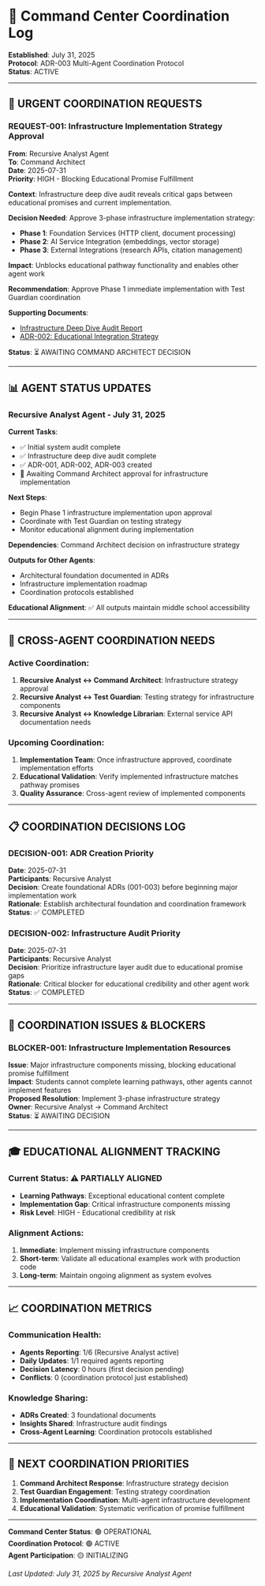 # 🎯 Command Center Coordination Log

**Established**: July 31, 2025  
**Protocol**: ADR-003 Multi-Agent Coordination Protocol  
**Status**: ACTIVE

---

## 🚨 **URGENT COORDINATION REQUESTS**

### **REQUEST-001: Infrastructure Implementation Strategy Approval**
**From**: Recursive Analyst Agent  
**To**: Command Architect  
**Date**: 2025-07-31  
**Priority**: HIGH - Blocking Educational Promise Fulfillment

**Context**: Infrastructure deep dive audit reveals critical gaps between educational promises and current implementation.

**Decision Needed**: Approve 3-phase infrastructure implementation strategy:
- **Phase 1**: Foundation Services (HTTP client, document processing)
- **Phase 2**: AI Service Integration (embeddings, vector storage)  
- **Phase 3**: External Integrations (research APIs, citation management)

**Impact**: Unblocks educational pathway functionality and enables other agent work

**Recommendation**: Approve Phase 1 immediate implementation with Test Guardian coordination

**Supporting Documents**:
- [Infrastructure Deep Dive Audit Report](./INFRASTRUCTURE_DEEP_DIVE_AUDIT.md)
- [ADR-002: Educational Integration Strategy](../_ai_development/architectural_decisions/ADR-002-Educational-Integration-Strategy.md)

**Status**: ⏳ AWAITING COMMAND ARCHITECT DECISION

---

## 📊 **AGENT STATUS UPDATES**

### **Recursive Analyst Agent** - July 31, 2025
**Current Tasks**:
- ✅ Initial system audit complete
- ✅ Infrastructure deep dive audit complete  
- ✅ ADR-001, ADR-002, ADR-003 created
- 🔄 Awaiting Command Architect approval for infrastructure implementation

**Next Steps**:
- Begin Phase 1 infrastructure implementation upon approval
- Coordinate with Test Guardian on testing strategy
- Monitor educational alignment during implementation

**Dependencies**: Command Architect decision on infrastructure strategy

**Outputs for Other Agents**:
- Architectural foundation documented in ADRs
- Infrastructure implementation roadmap
- Coordination protocols established

**Educational Alignment**: ✅ All outputs maintain middle school accessibility

---

## 🤝 **CROSS-AGENT COORDINATION NEEDS**

### **Active Coordination**:
1. **Recursive Analyst ↔ Command Architect**: Infrastructure strategy approval
2. **Recursive Analyst ↔ Test Guardian**: Testing strategy for infrastructure components
3. **Recursive Analyst ↔ Knowledge Librarian**: External service API documentation needs

### **Upcoming Coordination**:
1. **Implementation Team**: Once infrastructure approved, coordinate implementation efforts
2. **Educational Validation**: Verify implemented infrastructure matches pathway promises
3. **Quality Assurance**: Cross-agent review of implemented components

---

## 📋 **COORDINATION DECISIONS LOG**

### **DECISION-001: ADR Creation Priority**
**Date**: 2025-07-31  
**Participants**: Recursive Analyst  
**Decision**: Create foundational ADRs (001-003) before beginning major implementation work  
**Rationale**: Establish architectural foundation and coordination framework  
**Status**: ✅ COMPLETED

### **DECISION-002: Infrastructure Audit Priority**
**Date**: 2025-07-31  
**Participants**: Recursive Analyst  
**Decision**: Prioritize infrastructure layer audit due to educational promise gaps  
**Rationale**: Critical blocker for educational credibility and other agent work  
**Status**: ✅ COMPLETED

---

## 🚧 **COORDINATION ISSUES & BLOCKERS**

### **BLOCKER-001: Infrastructure Implementation Resources**
**Issue**: Major infrastructure components missing, blocking educational promise fulfillment  
**Impact**: Students cannot complete learning pathways, other agents cannot implement features  
**Proposed Resolution**: Implement 3-phase infrastructure strategy  
**Owner**: Recursive Analyst → Command Architect  
**Status**: ⏳ AWAITING DECISION

---

## 🎓 **EDUCATIONAL ALIGNMENT TRACKING**

### **Current Status**: ⚠️ **PARTIALLY ALIGNED**
- **Learning Pathways**: Exceptional educational content complete
- **Implementation Gap**: Critical infrastructure components missing
- **Risk Level**: HIGH - Educational credibility at risk

### **Alignment Actions**:
1. **Immediate**: Implement missing infrastructure components
2. **Short-term**: Validate all educational examples work with production code
3. **Long-term**: Maintain ongoing alignment as system evolves

---

## 📈 **COORDINATION METRICS**

### **Communication Health**:
- **Agents Reporting**: 1/6 (Recursive Analyst active)
- **Daily Updates**: 1/1 required agents reporting
- **Decision Latency**: 0 hours (first decision pending)
- **Conflicts**: 0 (coordination protocol just established)

### **Knowledge Sharing**:
- **ADRs Created**: 3 foundational documents
- **Insights Shared**: Infrastructure audit findings
- **Cross-Agent Learning**: Coordination protocols established

---

## 🎯 **NEXT COORDINATION PRIORITIES**

1. **Command Architect Response**: Infrastructure strategy decision
2. **Test Guardian Engagement**: Testing strategy coordination
3. **Implementation Coordination**: Multi-agent infrastructure development
4. **Educational Validation**: Systematic verification of promise fulfillment

---

**Command Center Status**: 🟢 OPERATIONAL  
**Coordination Protocol**: 🟢 ACTIVE  
**Agent Participation**: 🟡 INITIALIZING

*Last Updated: July 31, 2025 by Recursive Analyst Agent*
